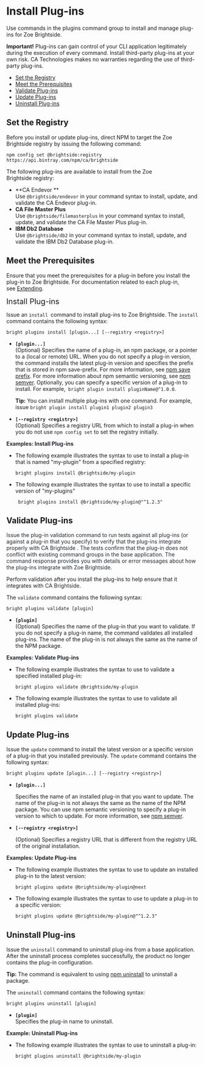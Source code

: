 # Install Plug-ins 

Use commands in the plugins command group to install and manage plug-ins for Zoe Brightside.

**Important!** Plug-ins can gain control of your CLI application
legitimately during the execution of every command. Install third-party
plug-ins at your own risk. CA Technologies makes no warranties regarding
the use of third-party plug-ins.

  - [Set the Registry](#InstallPlug-ins-SettheRegistry)
  - [Meet the Prerequisites](#InstallPlug-ins-MeetthePrerequisites)
  - [Validate Plug-ins](#InstallPlug-ins-ValidatePlug-ins)
  - [Update Plug-ins](#InstallPlug-ins-UpdatePlug-ins)
  - [Uninstall Plug-ins](#InstallPlug-ins-UninstallPlug-ins)

## Set the Registry

Before you install or update plug-ins, direct NPM to target the Zoe Brightside registry by issuing the following command: 

``` ca-code-default
npm config set @brightside:registry https://api.bintray.com/npm/ca/brightside
```


The following plug-ins are available to install from the Zoe Brightside registry:

  - **CA Endevor **  
    Use `@brightside/endevor` in your command syntax to install, update,
    and validate the CA Endevor plug-in. 
  - **CA File Master Plus**  
    Use `@brightside/filemasterplus` in your command syntax to install,
    update, and validate the CA File Master Plus plug-in. 
  - **IBM Db2 Database**  
    Use `@brightside/db2` in your command syntax to install, update, and
    validate the IBM Db2 Database plug-in. 

## Meet the Prerequisites

Ensure that you meet the prerequisites for a plug-in before you install
the plug-in to Zoe Brightside. For documentation related to each plug-in,
see [Extending](Extending_475935698.html).

<span style="font-size: 20.0px;">Install Plug-ins</span>

Issue an `install `command to install plug-ins to Zoe Brightside. The
`install` command contains the following syntax:

<div class="code panel caCodePanel">

<div class="codeContent panelContent">

```
bright plugins install [plugin...] [--registry <registry>]
```

</div>

</div>

  - **`[plugin...]`**   
    (Optional) Specifies the name of a plug-in, an npm package, or a
    pointer to a (local or remote) URL. When you do not specify a
    plug-in version, the command installs the latest plug-in version and
    specifies the prefix that is stored in npm save-prefix. For more
    information, see [npm save
    prefix](https://docs.npmjs.com/misc/config#save-prefix). For more
    information about npm semantic versioning, see [npm
    semver](https://docs.npmjs.com/misc/semver). Optionally, you can
    specify a specific version of a plug-in to install. For example,`
    bright plugin install
    pluginName@^1.0.0`.
    
    <div class="confluence-information-macro confluence-information-macro-tip">
    
    <span class="aui-icon aui-icon-small aui-iconfont-approve confluence-information-macro-icon"></span>
    
    <div class="confluence-information-macro-body">
    
    **Tip:** You can install multiple plug-ins with one command. For
    example, issue `bright plugin install plugin1 plugin2 plugin3`
    
    </div>
    
    </div>

  - **`[--registry <registry>]`**  
    (Optional) Specifies a registry URL from which to install a plug-in
    when you do not use `npm config set` to set the registry initially. 

**<span style="color: rgb(36,41,46);">Examples: Install
Plug-ins</span>**

  - The following example illustrates the syntax to use to install a
    plug-in that is named "my-plugin" from a specified registry:
    
    <div class="code panel caCodePanel">
    
    <div class="codeContent panelContent">
    
    ``` ca-code-default
    bright plugins install @brightside/my-plugin
    ```
    
    </div>
    
    </div>

  - The following example illustrates the syntax to use to install a
    specific version of "my-plugins" 
    
    <div class="code panel caCodePanel">
    
    <div class="codeContent panelContent">
    
    ``` ca-code-default
     bright plugins install @brightside/my-plugin@"^1.2.3"
    ```
    
    </div>
    
    </div>

## Validate Plug-ins

<span style="color: rgb(36,41,46);">Issue the plug-in validation command
to run tests against all plug-ins (or against a plug-in that you
specify) to verify that the plug-ins integrate properly with CA
Brightside . The tests confirm that the plug-in does not conflict with
existing command groups in the base application. The command response
provides you with details or error messages about how the plug-ins
integrate with Zoe Brightside. 

Perform
validation after you install the plug-ins to help ensure that it
integrates with <span style="color: rgb(36,41,46);">CA
Brightside</span>.  
</span>

</div>

</div>

The `validate` command contains the following syntax:

<div class="code panel caCodePanel">

<div class="codeContent panelContent">

``` ca-code-default
bright plugins validate [plugin]
```

</div>

</div>

  - **`[plugin]`**  
    (Optional) Specifies the name of the plug-in that you want to
    validate. If you do not specify a plug-in name, the command
    validates all installed plug-ins. The name of the plug-in is not
    always the same as the name of the NPM package.

**<span style="color: rgb(36,41,46);">Examples: Validate
Plug-ins</span>**

  - The following example illustrates the syntax to use to validate a
    specified installed plug-in:
    
    <div class="code panel caCodePanel">
    
    <div class="codeContent panelContent">
    
    ``` ca-code-default
    bright plugins validate @brightside/my-plugin
    ```
    
    </div>
    
    </div>

  - The following example illustrates the syntax to use to validate all
    installed plug-ins:
    
    <div class="code panel caCodePanel">
    
    <div class="codeContent panelContent">
    
    ``` ca-code-default
    bright plugins validate
    ```
    
    </div>
    
    </div>

## Update Plug-ins

Issue the `update` command to install the latest version or a specific
version of a plug-in that you installed previously. The `update` command
contains the following syntax:

<div class="code panel caCodePanel">

<div class="codeContent panelContent">

``` ca-code-default
bright plugins update [plugin...] [--registry <registry>]
```

</div>

</div>

  - **`[plugin...]`** 
    
    Specifies the name of an installed plug-in that you want to update.
    The name of the plug-in is not always the same as the name of the
    NPM package. <span>You can use npm semantic versioning to specify a
    plug-in version to which to update. For more information,
    see </span>[npm
    semver](https://docs.npmjs.com/misc/semver)<span>.</span>

  - **`[--registry <registry>]`**
    
    (Optional) Specifies a registry URL that is different from the
    registry URL of the original installation. 

**<span style="color: rgb(36,41,46);">Examples: Update Plug-ins</span>**

  - The following example illustrates the syntax to use to update an
    installed plug-in to the latest version:
    
    <div class="code panel caCodePanel">
    
    <div class="codeContent panelContent">
    
    ``` ca-code-default
    bright plugins update @brightside/my-plugin@next
    ```
    
    </div>
    
    </div>

  - The following example illustrates the syntax to use to update a
    plug-in to a specific version:
    
    <div class="code panel caCodePanel">
    
    <div class="codeContent panelContent">
    
    ``` ca-code-default
    bright plugins update @brightside/my-plugin@"^1.2.3"
    ```
    
    </div>
    
    </div>

## Uninstall Plug-ins

Issue the `uninstall` command to uninstall plug-ins from a base
application. After the uninstall process completes successfully,
the product no longer contains the plug-in
configuration.

<div class="confluence-information-macro confluence-information-macro-tip">

<span class="aui-icon aui-icon-small aui-iconfont-approve confluence-information-macro-icon"></span>

<div class="confluence-information-macro-body">

**Tip:** The command is equivalent to using [npm
uninstall](https://docs.npmjs.com/cli/uninstall) to uninstall a package.

</div>

</div>

The `uninstall` command contains the following syntax:

<div class="code panel caCodePanel">

<div class="codeContent panelContent">

``` ca-code-default
bright plugins uninstall [plugin]
```

</div>

</div>

  - **`[plugin]`**   
    Specifies the plug-in name to uninstall.

**<span style="color: rgb(36,41,46);">Example: Uninstall
Plug-ins</span>**

  - The following example illustrates the syntax to use to uninstall a
    plug-in:
    
    <div class="code panel caCodePanel">
    
    <div class="codeContent panelContent">
    
    ``` ca-code-default
    bright plugins uninstall @brightside/my-plugin
    ```